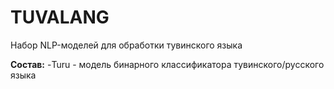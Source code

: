 # TUVALANG
Набор NLP-моделей для обработки тувинского языка

**Состав:**
-Turu - модель бинарного классификатора тувинского/русского языка
